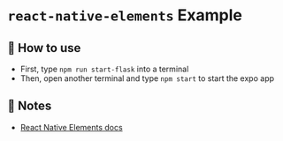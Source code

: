 # `react-native-elements` Example

## 🚀 How to use
- First, type `npm run start-flask` into a terminal
- Then, open another terminal and type `npm start` to start the expo app

## 📝 Notes

- [React Native Elements docs][rne]

[rne]: https://reactnativeelements.com/
